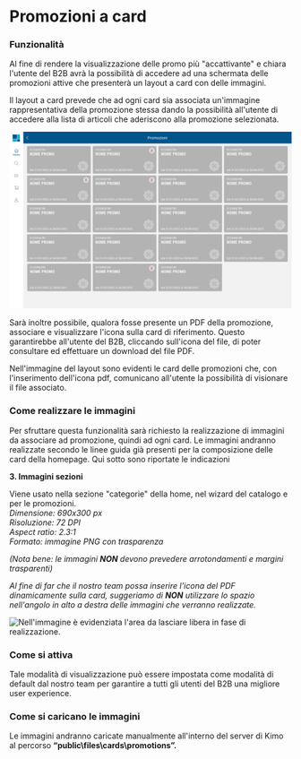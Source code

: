 # Promozioni a card

### Funzionalità

Al fine di rendere la visualizzazione delle promo più "accattivante" e chiara l'utente del B2B avrà la possibilità di accedere ad una schermata delle promozioni attive che presenterà un layout a card con delle immagini.

Il layout a card prevede che ad ogni card sia associata un'immagine rappresentativa della promozione stessa dando la possibilità all'utente di accedere alla lista di articoli che aderiscono alla promozione selezionata.

![Nell'immagine sopra è riportato il wireframe del layout a card delle promozioni.](<../../.gitbook/assets/image (47).png>)

Sarà inoltre possibile, qualora fosse presente un PDF della promozione, associare e visualizzare l'icona sulla card di riferimento. Questo garantirebbe all'utente del B2B, cliccando sull'icona del file, di poter consultare ed effettuare un download del file PDF.

Nell'immagine del layout sono evidenti le card delle promozioni che, con l'inserimento dell'icona pdf, comunicano all'utente la possibilità di visionare il file associato.

### Come realizzare le immagini

Per sfruttare questa funzionalità sarà richiesto la realizzazione di immagini da associare ad promozione, quindi ad ogni card. Le immagini andranno realizzate secondo le linee guida già presenti per la composizione delle card della homepage. Qui sotto sono riportate le indicazioni

**3. Immagini sezioni**

Viene usato nella sezione "categorie" della home, nel wizard del catalogo e per le promozioni.\
_Dimensione: 690x300 px_\
_Risoluzione: 72 DPI_\
_Aspect ratio: 2.3:1_\
_Formato: immagine PNG con trasparenza_

_(Nota bene: le immagini **NON** devono prevedere arrotondamenti e margini trasparenti)_

_Al fine di far che il nostro team possa inserire l'icona del PDF dinamicamente sulla card, suggeriamo di **NON** utilizzare lo spazio nell'angolo in alto a destra delle immagini che verranno realizzate._

![Nell'immagine è evidenziata l'area da lasciare libera in fase di realizzazione.](../../.gitbook/assets/Assets\_cardpdf.png)

### Come si attiva

Tale modalità di visualizzazione può essere impostata come modalità di default dal nostro team per garantire a tutti gli utenti del B2B una migliore user experience.

### Come si caricano le immagini

Le immagini andranno caricate manualmente all'interno del server di Kimo al percorso **“public\files\cards\promotions”.**

